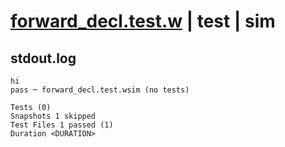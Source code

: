 # [forward_decl.test.w](../../../../../tests/valid/forward_decl.test.w) | test | sim

## stdout.log
```log
hi
pass ─ forward_decl.test.wsim (no tests)

Tests (0)
Snapshots 1 skipped
Test Files 1 passed (1)
Duration <DURATION>
```

